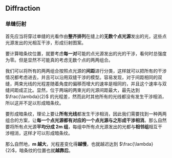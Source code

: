 ## Diffraction

### 单缝衍射

首先应当将穿过单缝的光看作由**整齐排列**在缝上的**无数个点光源**发出的光，这些点光源发出的光相互干涉，形成衍射图案。

要计算暗条纹位置，就要考虑**每一对**可能的点光源发出的光的干涉，看何时总强度为零。但是显然不可能真的考虑无数个点的两两组合。

我们可以将所有的两两组合按照点光源的**间距**进行分类，这样就可以把所有的干涉情况都考虑进去，并且可以沿用双缝干涉的模型。容易发现，对于间距相同的双缝，两束光线的光程差随着角度的偏移而增大的速率是相同的，并且这个速率与双缝间距成正比。显然，位于两端的两束光的光源间距最大，最先达到 $\frac{\lambda}{2}$ 的光程差，然而此时其他所有的光线都没有发生干涉相消，所以这并不足以形成暗条纹。

要形成暗条纹，理论上要让**所有光线**都发生干涉相消，因此我们需要找到一种两两组合的方案，让**每一个点光源都有对应的一个点光源与之形成干涉相消**。那么自然要将所有点光源**平均分成 2m 组**，每组中所有点光源发出的光都与**相邻组**相互干涉相消，这样才可以形成暗条纹。

那么自然地，**m 越大**，光程差变化得**越慢**，也就越迟达到 $\frac{\lambda}{2}$，暗条纹的位置也就**越靠后**。